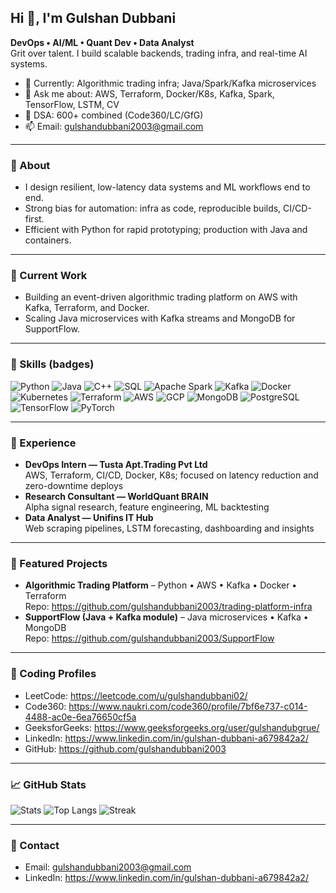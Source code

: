 ## Hi 👋, I'm Gulshan Dubbani

**DevOps • AI/ML • Quant Dev • Data Analyst**  
Grit over talent. I build scalable backends, trading infra, and real-time AI systems.

- 🔭 Currently: Algorithmic trading infra; Java/Spark/Kafka microservices
- 💬 Ask me about: AWS, Terraform, Docker/K8s, Kafka, Spark, TensorFlow, LSTM, CV
- 🧠 DSA: 600+ combined (Code360/LC/GfG)
- 📫 Email: [gulshandubbani2003@gmail.com](mailto:gulshandubbani2003@gmail.com)

---

### 🔎 About
- I design resilient, low-latency data systems and ML workflows end to end.
- Strong bias for automation: infra as code, reproducible builds, CI/CD-first.
- Efficient with Python for rapid prototyping; production with Java and containers.

---

### 🚧 Current Work
- Building an event-driven algorithmic trading platform on AWS with Kafka, Terraform, and Docker.
- Scaling Java microservices with Kafka streams and MongoDB for SupportFlow.

---

### 🧰 Skills (badges)
![Python](https://img.shields.io/badge/Python-3776AB?logo=python&logoColor=white)
![Java](https://img.shields.io/badge/Java-007396?logo=openjdk&logoColor=white)
![C++](https://img.shields.io/badge/C++-00599C?logo=c%2B%2B&logoColor=white)
![SQL](https://img.shields.io/badge/SQL-025E8C?logo=postgresql&logoColor=white)
![Apache Spark](https://img.shields.io/badge/Spark-E25A1C?logo=apachespark&logoColor=white)
![Kafka](https://img.shields.io/badge/Kafka-231F20?logo=apachekafka&logoColor=white)
![Docker](https://img.shields.io/badge/Docker-2496ED?logo=docker&logoColor=white)
![Kubernetes](https://img.shields.io/badge/Kubernetes-326CE5?logo=kubernetes&logoColor=white)
![Terraform](https://img.shields.io/badge/Terraform-7B42BC?logo=terraform&logoColor=white)
![AWS](https://img.shields.io/badge/AWS-232F3E?logo=amazonwebservices&logoColor=white)
![GCP](https://img.shields.io/badge/GCP-4285F4?logo=googlecloud&logoColor=white)
![MongoDB](https://img.shields.io/badge/MongoDB-4EA94B?logo=mongodb&logoColor=white)
![PostgreSQL](https://img.shields.io/badge/Postgres-4169E1?logo=postgresql&logoColor=white)
![TensorFlow](https://img.shields.io/badge/TensorFlow-FF6F00?logo=tensorflow&logoColor=white)
![PyTorch](https://img.shields.io/badge/PyTorch-EE4C2C?logo=pytorch&logoColor=white)

---

### 💼 Experience
- **DevOps Intern — Tusta Apt.Trading Pvt Ltd**  
  AWS, Terraform, CI/CD, Docker, K8s; focused on latency reduction and zero-downtime deploys
- **Research Consultant — WorldQuant BRAIN**  
  Alpha signal research, feature engineering, ML backtesting
- **Data Analyst — Unifins IT Hub**  
  Web scraping pipelines, LSTM forecasting, dashboarding and insights

---

### 🚀 Featured Projects
- **Algorithmic Trading Platform** – Python • AWS • Kafka • Docker • Terraform  
  Repo: https://github.com/gulshandubbani2003/trading-platform-infra
- **SupportFlow (Java + Kafka module)** – Java microservices • Kafka • MongoDB  
  Repo: https://github.com/gulshandubbani2003/SupportFlow

---

### 🧩 Coding Profiles
- LeetCode: https://leetcode.com/u/gulshandubbani02/  
- Code360: https://www.naukri.com/code360/profile/7bf6e737-c014-4488-ac0e-6ea76650cf5a  
- GeeksforGeeks: https://www.geeksforgeeks.org/user/gulshandubgrue/  
- LinkedIn: https://www.linkedin.com/in/gulshan-dubbani-a679842a2/  
- GitHub: https://github.com/gulshandubbani2003

---

### 📈 GitHub Stats
![Stats](https://github-readme-stats.vercel.app/api?username=gulshandubbani2003&show_icons=true&theme=default)
![Top Langs](https://github-readme-stats.vercel.app/api/top-langs/?username=gulshandubbani2003&layout=compact&langs_count=8)
![Streak](https://streak-stats.demolab.com?user=gulshandubbani2003)

---

### 🤝 Contact
- Email: [gulshandubbani2003@gmail.com](mailto:gulshandubbani2003@gmail.com)  
- LinkedIn: https://www.linkedin.com/in/gulshan-dubbani-a679842a2/


